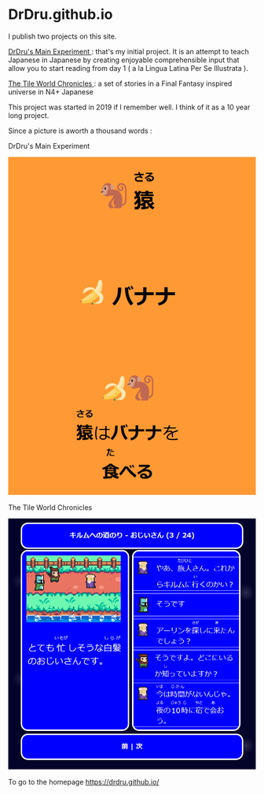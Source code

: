 # DrDru.github.io

I publish two projects on this site.

[ DrDru's Main Experiment ]( https://drdru.github.io/intro )  : that's my initial project. It is an attempt to teach Japanese in Japanese by creating enjoyable comprehensible input that allow you to start reading from day 1 ( a la Lingua Latina Per Se Illustrata ).

[ The Tile World Chronicles ]( https://drdru.github.io/twc ) : a set of stories in a Final Fantasy inspired universe in N4+ Japanese

This project was started in 2019 if I remember well. I think of it as a 10 year long project. 

Since a picture is aworth a thousand words : 

DrDru's Main Experiment

![Alt text]( ./main.png)

The Tile World Chronicles

![Alt text]( ./twc.png)

To go to the homepage  https://drdru.github.io/